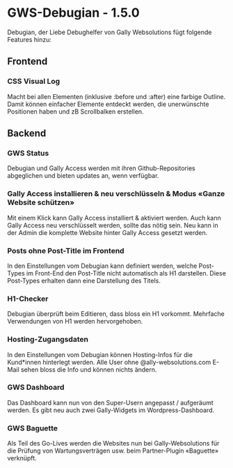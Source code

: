 # GWS-Debugian - 1.5.0
Debugian, der Liebe Debughelfer von Gally Websolutions fügt folgende Features hinzu:

## Frontend
### CSS Visual Log
Macht bei allen Elementen (inklusive :before und :after) eine farbige Outline. Damit können einfacher Elemente entdeckt werden, die unerwünschte Positionen haben und zB Scrollbalken erstellen.

## Backend
### GWS Status
Debugian und Gally Access werden mit ihren Github-Repositories abgeglichen und bieten updates an, wenn verfügbar.
### Gally Access installieren & neu verschlüsseln & Modus «Ganze Website schützen»
Mit einem Klick kann Gally Access installiert & aktiviert werden. Auch kann Gally Access neu verschlüsselt werden, sollte das nötig sein.
Neu kann in der Admin die komplette Website hinter Gally Access gesetzt werden.
### Posts ohne Post-Title im Frontend
In den Einstellungen vom Debugian kann definiert werden, welche Post-Types im Front-End den Post-Title nicht automatisch als H1 darstellen. Diese Post-Types erhalten dann eine Darstellung des Titels.
### H1-Checker
Debugian überprüft beim Editieren, dass bloss ein H1 vorkommt. Mehrfache Verwendungen von H1 werden hervorgehoben.
### Hosting-Zugangsdaten
In den Einstellungen vom Debugian können Hosting-Infos für die Kund*innen hinterlegt werden. Alle User ohne @ally-websolutions.com E-Mail sehen bloss die Info und können nichts ändern.
### GWS Dashboard
Das Dashboard kann nun von den Super-Usern angepasst / aufgeräumt werden. Es gibt neu auch zwei Gally-Widgets im Wordpress-Dashboard.
### GWS Baguette
Als Teil des Go-Lives werden die Websites nun bei Gally-Websolutions für die Prüfung von Wartungsverträgen usw. beim Partner-Plugin «Baguette» verknüpft.